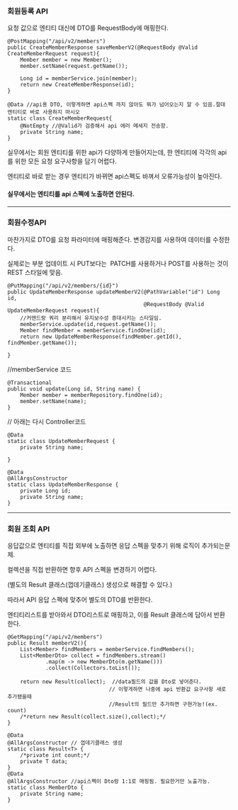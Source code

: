 ### 회원등록 API

요청 값으로 엔티티 대신에 DTO를 RequestBody에 매핑한다.

```
@PostMapping("/api/v2/members")
public CreateMemberResponse saveMemberV2(@RequestBody @Valid CreateMemberRequest request){
    Member member = new Member();
    member.setName(request.getName());

    Long id = memberService.join(member);
    return new CreateMemberResponse(id);
}
```

```
@Data //api용 DTO, 이렇게하면 api스펙 까지 않아도 뭐가 넘어오는지 알 수 있음.절대 엔티티로 바로 사용하지 마시오
static class CreateMemberRequest{
    @NotEmpty //@Valid가 검증해서 api 에러 메세지 전송함.
    private String name;
}
```

실무에서는 회원 엔티티를 위한 api가 다양하게 만들어지는데, 한 엔티티에 각각의 api를 위한 모든 요청 요구사항을 담기 어렵다.

엔티티로 바로 받는 경우 엔티티가 바뀌면 api스펙도 바껴서 오류가능성이 높아진다. 

#### 실무에서는 엔티티를 api 스펙에 노출하면 안된다.

---

### 회원수정API

마찬가지로 DTO를 요청 파라미터에 매핑해준다. 변경감지를 사용하여 데이터를 수정한다.

실제로는 부분 업데이트 시 PUT보다는  PATCH를 사용하거나 POST를 사용하는 것이 REST 스타일에 맞음.

```
@PutMapping("/api/v2/members/{id}")
public UpdateMemberResponse updateMemberV2(@PathVariable("id") Long id,
                                           @RequestBody @Valid UpdateMemberRequest request){
    //커맨드랑 쿼리 분리해서 유지보수성 증대시키는 스타일임.
    memberService.update(id,request.getName());
    Member findMember = memberService.findOne(id);
    return new UpdateMemberResponse(findMember.getId(), findMember.getName());

}
```

//memberService 코드

```
@Transactional
public void update(Long id, String name) {
    Member member = memberRepository.findOne(id);
    member.setName(name);
}
```

// 아래는 다시 Controller코드

```
@Data
static class UpdateMemberRequest {
    private String name;

}
```

```
@Data
@AllArgsConstructor
static class UpdateMemberResponse {
    private Long id;
    private String name;
}
```

---

### 회원 조회 API

응답값으로 엔티티를 직접 외부에 노출하면 응답 스펙을 맞추기 위해 로직이 추가되는문제.

컬렉션을 직접 반환하면 향후 API 스펙을 변경하기 어렵다.

(별도의 Result 클래스(껍데기클래스) 생성으로 해결할 수 있다.)

따라서 API 응답 스펙에 맞추어 별도의 DTO를 반환한다.

엔티티리스트를 받아와서 DTO리스트로 매핑하고, 이를 Result 클래스에 담아서 반환한다.

```
@GetMapping("/api/v2/members")
public Result memberV2(){
    List<Member> findMembers = memberService.findMembers();
    List<MemberDto> collect = findMembers.stream()
            .map(m -> new MemberDto(m.getName()))
            .collect(Collectors.toList());

    return new Result(collect);  //data필드의 값을 Dto로 넣어준다.
                                // 이렇게하면 나중에 api 반환값 요구사항 새로 추가됐을때
                                //Result의 필드만 추가하면 구현가능!(ex. count)
    /*return new Result(collect.size(),collect);*/
}
```

```
@Data
@AllArgsConstructor // 껍데기클래스 생성
static class Result<T> {
    /*private int count;*/
    private T data;
}
@Data
@AllArgsConstructor //api스펙이 Dto랑 1:1로 매핑됨. 필요한거만 노출가능.
static class MemberDto {
    private String name;
}
```
